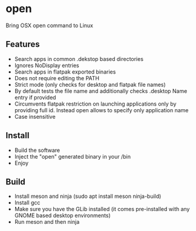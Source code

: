 # open
Bring OSX open command to Linux

## Features
- Search apps in common .dekstop based directories
- Ignores NoDisplay entries
- Search apps in flatpak exported binaries
- Does not require editing the PATH
- Strict mode (only checks for desktop and flatpak file names)
- By default tests the file name and additionally checks .desktop Name entry if provided
- Circumvents flatpak restriction on launching applications only by providing full id. Instead open allows to specify only application name
- Case insensitive

## Install
- Build the software
- Inject the "open" generated binary in your /bin
- Enjoy

## Build
- Install meson and ninja (sudo apt install meson ninja-build)
- Install gcc
- Make sure you have the GLib installed (it comes pre-installed with any GNOME based desktop environments)
- Run meson and then ninja
